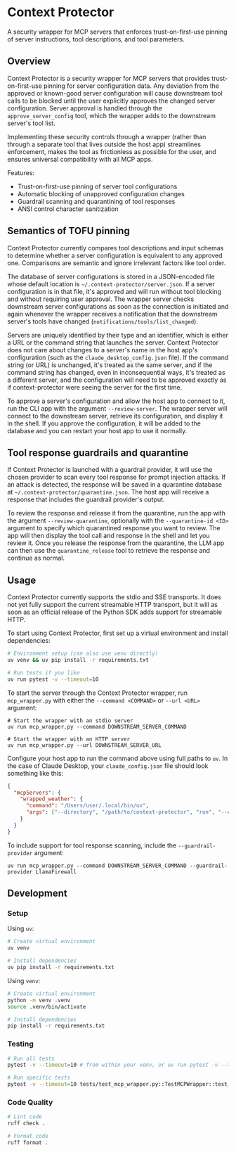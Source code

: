 # Context Protector

A security wrapper for MCP servers that enforces trust-on-first-use pinning of server instructions, tool descriptions, and tool parameters.

## Overview

Context Protector is a security wrapper for MCP servers that provides trust-on-first-use pinning for server configuration data. Any deviation from the approved or known-good server configuration will cause downstream tool calls to be blocked until the user explicitly approves the changed server configuration. Server approval is handled through the `approve_server_config` tool, which the wrapper adds to the downstream server's tool list.

Implementing these security controls through a wrapper (rather than through a separate tool that lives outside the host app) streamlines enforcement, makes the tool as frictionless as possible for the user, and ensures universal compatibility with all MCP apps.

Features:

- Trust-on-first-use pinning of server tool configurations
- Automatic blocking of unapproved configuration changes
- Guardrail scanning and quarantining of tool responses
- ANSI control character sanitization

## Semantics of TOFU pinning

Context Protector currently compares tool descriptions and input schemas to determine whether a server configuration is equivalent to any approved one. Comparisons are semantic and ignore irrelevant factors like tool order.

The database of server configurations is stored in a JSON-encoded file whose default location is `~/.context-protector/server.json`. If a server configuration is in that file, it's approved and will run without tool blocking and without requiring user approval. The wrapper server checks downstream server configurations as soon as the connection is initiated and again whenever the wrapper receives a notification that the downstream server's tools have changed (`notifications/tools/list_changed`).

Servers are uniquely identified by their type and an identifier, which is either a URL or the command string that launches the server. Context Protector does not care about changes to a server's name in the host app's configuration (such as the `claude_desktop_config.json` file). If the command string (or URL) is unchanged, it's treated as the same server, and if the command string has changed, even in inconsequential ways, it's treated as a different server, and the configuration will need to be approved exactly as if context-protector were seeing the server for the first time.

To approve a server's configuration and allow the host app to connect to it, run the CLI app with the argument `--review-server`. The wrapper server will connect to the downstream server, retrieve its configuration, and display it in the shell. If you approve the configuration, it will be added to the database and you can restart your host app to use it normally.

## Tool response guardrails and quarantine

If Context Protector is launched with a guardrail provider, it will use the chosen provider to scan every tool response for prompt injection attacks. If an attack is detected, the response will be saved in a quarantine database at `~/.context-protector/quarantine.json`. The host app will receive a response that includes the guardrail provider's output.

To review the response and release it from the quarantine, run the app with the argument `--review-quarantine`, optionally with the `--quarantine-id <ID>` argument to specify which quarantined response you want to review. The app will then display the tool call and response in the shell and let you review it. Once you release the response from the quarantine, the LLM app can then use the `quarantine_release` tool to retrieve the response and continue as normal.

## Usage

Context Protector currently supports the stdio and SSE transports. It does not yet fully support the current streamable HTTP transport, but it will as soon as an official release of the Python SDK adds support for streamable HTTP.

To start using Context Protector, first set up a virtual environment and install dependencies:

```bash
# Environment setup (can also use venv directly)
uv venv && uv pip install -r requirements.txt

# Run tests if you like
uv run pytest -v --timeout=10
```

To start the server through the Context Protector wrapper, run `mcp_wrapper.py` with either the `--command <COMMAND>` or `--url <URL>` argument:

```
# Start the wrapper with an stdio server
uv run mcp_wrapper.py --command DOWNSTREAM_SERVER_COMMAND

# Start the wrapper with an HTTP server
uv run mcp_wrapper.py --url DOWNSTREAM_SERVER_URL
```

Configure your host app to run the command above using full paths to `uv`. In the case of Claude Desktop, your `claude_config.json` file should look something like this:

```json
{
  "mcpServers": {
    "wrapped_weather": {
      "command": "/Users/user/.local/bin/uv",
      "args": ["--directory", "/path/to/context-protector", "run", "--command", "/path/to/node /path/to/downstream/server.js"]
    }
  }
}
```

To include support for tool response scanning, include the `--guardrail-provider` argument:

```
uv run mcp_wrapper.py --command DOWNSTREAM_SERVER_COMMAND --guardrail-provider LlamaFirewall
```

## Development

### Setup

Using `uv`:
```bash
# Create virtual environment
uv venv

# Install dependencies
uv pip install -r requirements.txt
```

Using `venv`:

```bash
# Create virtual environment
python -m venv .venv
source .venv/bin/activate

# Install dependencies
pip install -r requirements.txt
```

### Testing

```bash
# Run all tests
pytest -v --timeout=10 # from within your venv, or uv run pytest -v --timeout=10

# Run specific tests
pytest -v --timeout=10 tests/test_mcp_wrapper.py::TestMCPWrapper::test_approve_with_correct_config
```

### Code Quality

```bash
# Lint code
ruff check .

# Format code
ruff format .
```